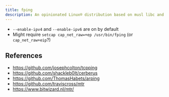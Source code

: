 ```yaml
---
title: fping
description: An opinionated Linux® distribution based on musl libc and toybox
---
```


- `--enable-ipv4` and `--enable-ipv6` are on by default
- Might require `setcap cap_net_raw=+ep /usr/bin/fping` (or `cap_net_raw+eip`?)

## References
- https://github.com/josephcolton/tcpping
- https://github.com/shackleb0lt/cerberus
- https://github.com/ThomasHabets/arping
- https://github.com/traviscross/mtr
- https://www.bitwizard.nl/mtr/
